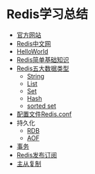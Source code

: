 # Redis学习总结
* [官方网站](https://redis.io/)
* [Redis中文网](http://www.redis.cn/)
* [HelloWorld](https://github.com/Ywfy/Learning-summary-for-Redis/blob/master/HelloWorld/README.md)
* [Redis简单基础知识](https://github.com/Ywfy/Learning-summary-for-Redis/blob/master/Basic/README.md)
* [Redis五大数据类型](https://github.com/Ywfy/Learning-summary-for-Redis/blob/master/DataType/README.md)
  * [String](https://github.com/Ywfy/Learning-summary-for-Redis/blob/master/DataType/README.md#redis%E5%AD%97%E7%AC%A6%E4%B8%B2string)
  * [List](https://github.com/Ywfy/Learning-summary-for-Redis/blob/master/DataType/README.md#list%E5%88%97%E8%A1%A8)
  * [Set](https://github.com/Ywfy/Learning-summary-for-Redis/blob/master/DataType/README.md#set%E9%9B%86%E5%90%88)
  * [Hash](https://github.com/Ywfy/Learning-summary-for-Redis/blob/master/DataType/README.md#hash%E5%93%88%E5%B8%8C%E7%B1%BB%E4%BC%BCjava%E9%87%8C%E7%9A%84map)
  * [sorted set](https://github.com/Ywfy/Learning-summary-for-Redis/blob/master/DataType/README.md#zsetsorted-set%E6%9C%89%E5%BA%8F%E9%9B%86%E5%90%88)
* [配置文件Redis.conf](https://github.com/Ywfy/Learning-summary-for-Redis/blob/master/RedisConf/README.md)
* 持久化
  * [RDB](https://github.com/Ywfy/Learning-summary-for-Redis/blob/master/Persistence/RDB.md)
  * [AOF](https://github.com/Ywfy/Learning-summary-for-Redis/blob/master/Persistence/AOF.md)
* [事务](https://github.com/Ywfy/Learning-summary-for-Redis/blob/master/transaction/README.md)
* [Redis发布订阅](https://github.com/Ywfy/Learning-summary-for-Redis/blob/master/message/README.md)
* [主从复制]()
  
